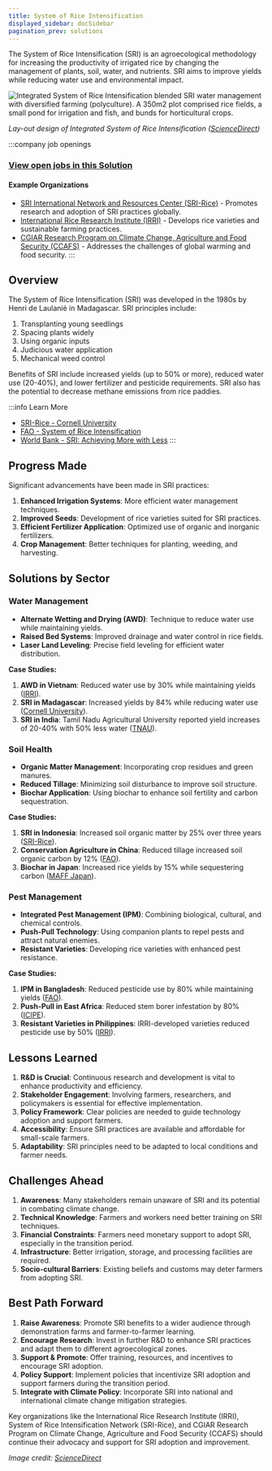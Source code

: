 ```yaml
---
title: System of Rice Intensification
displayed_sidebar: docSidebar
pagination_prev: solutions
---
```


The System of Rice Intensification (SRI) is an agroecological methodology for increasing the productivity of irrigated rice by changing the management of plants, soil, water, and nutrients. SRI aims to improve yields while reducing water use and environmental impact.

![Integrated System of Rice Intensification blended SRI water management with diversified farming (polyculture). A 350m2 plot comprised rice fields, a small pond for irrigation and fish, and bunds for horticultural crops.](/../static/img/system-of-rice-intensification.jpg)

*Lay-out design of Integrated System of Rice Intensification ([ScienceDirect](https://www.sciencedirect.com/science/article/pii/S037837741530055X#fig0005))*

:::company job openings
### [View open jobs in this Solution](https://climatebase.org/jobs?l=&q=&drawdown_solutions=System+of+Rice+Intensification)
#### Example Organizations
- [SRI International Network and Resources Center (SRI-Rice)](http://sri.ciifad.cornell.edu/) - Promotes research and adoption of SRI practices globally.
- [International Rice Research Institute (IRRI)](https://www.irri.org/) - Develops rice varieties and sustainable farming practices.
- [CGIAR Research Program on Climate Change, Agriculture and Food Security (CCAFS)](https://ccafs.cgiar.org/) - Addresses the challenges of global warming and food security.
:::

## Overview

The System of Rice Intensification (SRI) was developed in the 1980s by Henri de Laulanié in Madagascar. SRI principles include:

1. Transplanting young seedlings
2. Spacing plants widely
3. Using organic inputs
4. Judicious water application
5. Mechanical weed control

Benefits of SRI include increased yields (up to 50% or more), reduced water use (20-40%), and lower fertilizer and pesticide requirements. SRI also has the potential to decrease methane emissions from rice paddies.

:::info Learn More
- [SRI-Rice - Cornell University](http://sri.ciifad.cornell.edu/)
- [FAO - System of Rice Intensification](http://www.fao.org/agriculture/crops/thematic-sitemap/theme/spi/scpi-home/managing-ecosystems/system-of-rice-intensification/en/)
- [World Bank - SRI: Achieving More with Less](https://www.worldbank.org/en/news/feature/2014/12/09/sri-achieving-more-with-less-a-new-way-of-rice-cultivation)
:::

## Progress Made

Significant advancements have been made in SRI practices:

1. **Enhanced Irrigation Systems**: More efficient water management techniques.
2. **Improved Seeds**: Development of rice varieties suited for SRI practices.
3. **Efficient Fertilizer Application**: Optimized use of organic and inorganic fertilizers.
4. **Crop Management**: Better techniques for planting, weeding, and harvesting.

## Solutions by Sector

### Water Management
- **Alternate Wetting and Drying (AWD)**: Technique to reduce water use while maintaining yields.
- **Raised Bed Systems**: Improved drainage and water control in rice fields.
- **Laser Land Leveling**: Precise field leveling for efficient water distribution.

**Case Studies:**
1. **AWD in Vietnam**: Reduced water use by 30% while maintaining yields ([IRRI](https://www.irri.org/news-and-events/news/vietnam-adopts-water-saving-technology-rice-production)).
2. **SRI in Madagascar**: Increased yields by 84% while reducing water use ([Cornell University](http://sri.ciifad.cornell.edu/countries/madagascar/index.html)).
3. **SRI in India**: Tamil Nadu Agricultural University reported yield increases of 20-40% with 50% less water ([TNAU](https://www.tnau.ac.in/sri/)).

### Soil Health
- **Organic Matter Management**: Incorporating crop residues and green manures.
- **Reduced Tillage**: Minimizing soil disturbance to improve soil structure.
- **Biochar Application**: Using biochar to enhance soil fertility and carbon sequestration.

**Case Studies:**
1. **SRI in Indonesia**: Increased soil organic matter by 25% over three years ([SRI-Rice](http://sri.ciifad.cornell.edu/countries/indonesia/index.html)).
2. **Conservation Agriculture in China**: Reduced tillage increased soil organic carbon by 12% ([FAO](http://www.fao.org/3/i7480e/i7480e.pdf)).
3. **Biochar in Japan**: Increased rice yields by 15% while sequestering carbon ([MAFF Japan](https://www.maff.go.jp/e/)).

### Pest Management
- **Integrated Pest Management (IPM)**: Combining biological, cultural, and chemical controls.
- **Push-Pull Technology**: Using companion plants to repel pests and attract natural enemies.
- **Resistant Varieties**: Developing rice varieties with enhanced pest resistance.

**Case Studies:**
1. **IPM in Bangladesh**: Reduced pesticide use by 80% while maintaining yields ([FAO](http://www.fao.org/3/ca3878en/ca3878en.pdf)).
2. **Push-Pull in East Africa**: Reduced stem borer infestation by 80% ([ICIPE](http://www.push-pull.net/)).
3. **Resistant Varieties in Philippines**: IRRI-developed varieties reduced pesticide use by 50% ([IRRI](https://www.irri.org/news-and-events/news/irri-bred-rice-varieties-reduce-farmer-dependence-pesticides)).

## Lessons Learned

1. **R&D is Crucial**: Continuous research and development is vital to enhance productivity and efficiency.
2. **Stakeholder Engagement**: Involving farmers, researchers, and policymakers is essential for effective implementation.
3. **Policy Framework**: Clear policies are needed to guide technology adoption and support farmers.
4. **Accessibility**: Ensure SRI practices are available and affordable for small-scale farmers.
5. **Adaptability**: SRI principles need to be adapted to local conditions and farmer needs.

## Challenges Ahead

1. **Awareness**: Many stakeholders remain unaware of SRI and its potential in combating climate change.
2. **Technical Knowledge**: Farmers and workers need better training on SRI techniques.
3. **Financial Constraints**: Farmers need monetary support to adopt SRI, especially in the transition period.
4. **Infrastructure**: Better irrigation, storage, and processing facilities are required.
5. **Socio-cultural Barriers**: Existing beliefs and customs may deter farmers from adopting SRI.

## Best Path Forward

1. **Raise Awareness**: Promote SRI benefits to a wider audience through demonstration farms and farmer-to-farmer learning.
2. **Encourage Research**: Invest in further R&D to enhance SRI practices and adapt them to different agroecological zones.
3. **Support & Promote**: Offer training, resources, and incentives to encourage SRI adoption.
4. **Policy Support**: Implement policies that incentivize SRI adoption and support farmers during the transition period.
5. **Integrate with Climate Policy**: Incorporate SRI into national and international climate change mitigation strategies.

Key organizations like the International Rice Research Institute (IRRI), System of Rice Intensification Network (SRI-Rice), and CGIAR Research Program on Climate Change, Agriculture and Food Security (CCAFS) should continue their advocacy and support for SRI adoption and improvement.

*Image credit: [ScienceDirect](https://www.sciencedirect.com/science/article/pii/S037837741530055X#fig0005)*
